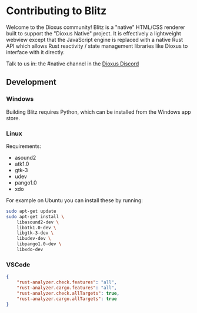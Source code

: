 # Contributing to Blitz

Welcome to the Dioxus community!
Blitz is a "native" HTML/CSS renderer built to support the "Dioxus Native" project. It is effectively a lightweight webview except that the JavaScript engine is replaced with a native Rust API which allows Rust reactivity / state management libraries like Dioxus to interface with it directly.

Talk to us in: the #native channel in the [Dioxus Discord](https://discord.gg/BWTrn6d3)

## Development

### Windows
Building Blitz requires Python, which can be installed from the Windows app store.

### Linux
Requirements:
 * asound2
 * atk1.0
 * gtk-3
 * udev
 * pango1.0
 * xdo

For example on Ubuntu you can install these by running:
```sh
sudo apt-get update
sudo apt-get install \
    libasound2-dev \
    libatk1.0-dev \
    libgtk-3-dev \
    libudev-dev \
    libpango1.0-dev \
    libxdo-dev
```

### VSCode
```json
{
    "rust-analyzer.check.features": "all",
    "rust-analyzer.cargo.features": "all",
    "rust-analyzer.check.allTargets": true,
    "rust-analyzer.cargo.allTargets": true
}
```
